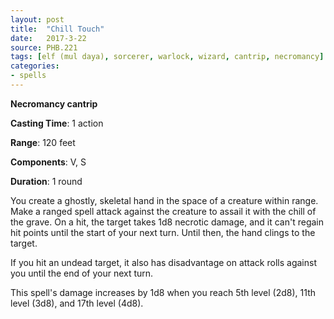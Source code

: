 ```yaml
---
layout: post
title:  "Chill Touch"
date:   2017-3-22
source: PHB.221
tags: [elf (mul daya), sorcerer, warlock, wizard, cantrip, necromancy]
categories:
- spells
---
```


**Necromancy cantrip**

**Casting Time**: 1 action

**Range**: 120 feet

**Components**: V, S

**Duration**: 1 round

You create a ghostly, skeletal hand in the space of a creature within range. Make a ranged spell attack against the creature to assail it with the chill of the grave. On a hit, the target takes 1d8 necrotic damage, and it can't regain hit points until the start of your next turn. Until then, the hand clings to the target.

If you hit an undead target, it also has disadvantage on attack rolls against you until the end of your next turn.

This spell's damage increases by 1d8 when you reach 5th level (2d8), 11th level (3d8), and 17th level (4d8).
